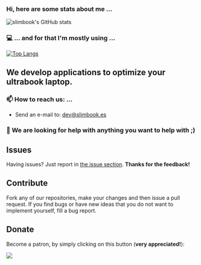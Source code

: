 ### Hi, here are some stats about me ...

![slimbook's GitHub stats](https://github-readme-stats.vercel.app/api?username=marslimbook&show_icons=true&theme=dark)

### 💻 ... and for that I'm mostly using ...

[![Top Langs](https://github-readme-stats.vercel.app/api/top-langs/?username=marslimbook&layout=compact&theme=dark)](https://github.com/marslimbook)


## We develop applications to optimize your ultrabook laptop.

### 📫 How to reach us: ...
- Send an e-mail to: dev@slimbook.es
### 🤔 We are looking for help with anything you want to help with ;)

## Issues

Having issues? Just report in [the issue section](https://github.com/slimbook/slimbook/issues). **Thanks for the feedback!**

## Contribute

Fork any of our repositories, make your changes and then issue a pull request. If you find bugs or have new ideas that you do not want to implement yourself, fill a bug report.

## Donate

Become a patron, by simply clicking on this button (**very appreciated!**):

[![](https://c5.patreon.com/external/logo/become_a_patron_button.png)](https://www.patreon.com/slimbook)

